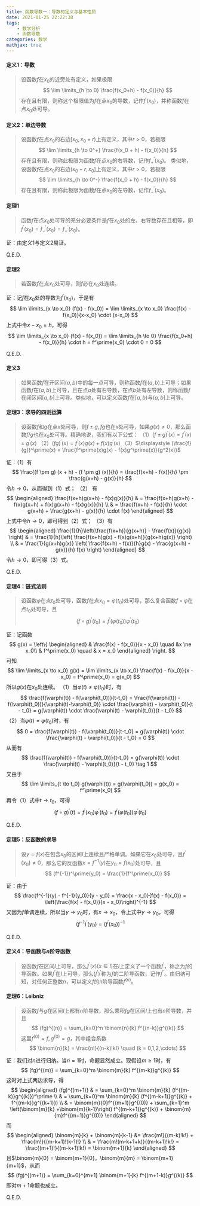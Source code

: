 ```yaml
---
title: 函数导数一：导数的定义与基本性质
date: 2021-01-25 22:22:38
tags:
    - 数学分析
    - 函数导数
categories: 数学
mathjax: true
---
```


#### 定义1：导数
> 设函数$f$在$x_0$的近旁处有定义，如果极限
$$
    \lim \limits_{h \to 0} \frac{f(x_0+h) - f(x_0)}{h}
$$
存在且有限，则称这个极限值为$f$在点$x_0$的导数，记作$f^{\prime}(x_0)$，并称函数$f$在点$x_0$处可导。

<!--more-->

#### 定义2：单边导数
> 设函数$f$在点$x_0$的右边$[x_0,x_0+r)$上有定义，其中$r>0$，若极限
$$
    \lim \limits_{h \to 0^+} \frac{f(x_0 + h) - f(x_0)}{h}
$$
存在且有限，则称此极限为函数$f$在点$x_0$的右导数，记作$f_+^{\prime}(x_0)$。
类似地，设函数$f$在点$x_0$的右边$(x_0-r,x_0]$上有定义，其中$r>0$，若极限
$$
    \lim \limits_{h \to 0^-} \frac{f(x_0 + h) - f(x_0)}{h}
$$
存在且有限，则称此极限为函数$f$在点$x_0$的左导数，记作$f_-^{\prime}(x_0)$。


#### 定理1
> 函数$f$在点$x_0$处可导的充分必要条件是$f$在$x_0$处的左、右导数存在且相等，即$f^\prime(x_0) = f_-^\prime(x_0) = f_+^\prime(x_0)$。

证：由定义1与定义2易证。

Q.E.D.


#### 定理2
> 若函数$f$在点$x_0$处可导，则$f$必在$x_0$处连续。

证：记$f$在$x_0$处的导数为$f^\prime(x_0)$，于是有
$$
    \lim \limits_{x \to x_0} (f(x) - f(x_0)) = \lim \limits_{x \to x_0} \frac{f(x) - f(x_0)}{x-x_0} \cdot (x-x_0)
$$
上式中令$x-x_0 = h$，可得
$$
    \lim \limits_{x \to x_0} (f(x) - f(x_0)) = \lim \limits_{h \to 0} \frac{f(x_0+h) - f(x_0)}{h} \cdot h = f^\prime(x_0) \cdot 0 = 0
$$

Q.E.D.

#### 定义3
> 如果函数$f$在开区间$(a,b)$中的每一点可导，则称函数$f$在$(a,b)$上可导；如果函数$f$在$(a,b)$上可导，且在点$a$处有右导数，在点$b$处有左导数，则称函数$f$在闭区间$[a,b]$上可导。类似地，可以定义函数$f$在$[a,b)$与$(a,b]$上可导。


#### 定理3：求导的四则运算
> 设函数$f$和$g$在点$x$处可导，则$f \pm g,fg$也在$x$处可导，如果$g(x)\ne 0$，那么函数$f/g$也在$x_0$处可导。精确地说，我们有以下公式：
（1）$(f \pm g)^\prime (x) = f^\prime(x) \pm g^\prime(x)$
（2）$(fg)^\prime (x) = f^\prime(x)g(x) + f(x)g^\prime(x)$
（3）$\displaystyle (\frac{f}{g})^\prime(x) = \frac{f^\prime(x)g(x) - f(x)g^\prime(x)}{g^2(x)}$

证：（1）有
$$
    \frac{(f \pm g) (x + h) - (f \pm g) (x)}{h} = \frac{f(x+h) - f(x)}{h} \pm \frac{g(x+h) - g(x)}{h}
$$
令$h \to 0$，从而得到（1）式；
（2） 有
$$
    \begin{aligned}
    \frac{f(x+h)g(x+h) - f(x)g(x)}{h} & = \frac{f(x+h)g(x+h) - f(x)g(x+h) + f(x)g(x+h) - f(x)g(x)}{h} \\
    & = \frac{f(x+h) - f(x)}{h} \cdot g(x+h) + \frac{g(x+h) - g(x)}{h} \cdot f(x)
    \end{aligned}
$$
上式中令$h \to 0$，即可得到（2）式；
（3）有
$$
    \begin{aligned}
        \frac{1}{h}\left(\frac{f(x+h)}{g(x+h)} - \frac{f(x)}{g(x)} \right) & = \frac{1}{h}\left( \frac{f(x+h)g(x) - f(x)g(x+h)}{g(x+h)g(x)} \right) \\
        & = \frac{1}{g(x+h)g(x)} \left( \frac{f(x+h) - f(x)}{h}g(x) - \frac{g(x+h) - g(x)}{h} f(x) \right)
    \end{aligned}
$$
令$h \to 0$，即可得（3）式。

Q.E.D.

#### 定理4：链式法则
> 设函数$\varphi$在点$t_0$处可导，函数$f$在点$x_0=\varphi(t_0)$处可导，那么复合函数$f\circ \varphi$在点$t_0$处可导，且
$$
    (f \circ g)^\prime (t_0) = f^\prime(\varphi(t_0))\varphi^\prime(t_0)
$$

证：记函数
$$
        g(x) = \left\{
             \begin{aligned}
                & \frac{f(x) - f(x_0)}{x - x_0}  \quad &x \ne x_0\\
                & f^\prime(x_0) \quad & x = x_0
             \end{aligned}
             \right.
$$
可知
$$
    \lim \limits_{x \to x_0} g(x) = \lim \limits_{x \to x_0} \frac{f(x) - f(x_0)}{x - x_0} = f^\prime(x_0) = g(x_0)
$$
所以$g(x)$在$x_0$处连续。
（1）当$\varphi(t) \ne \varphi(t_0)$时，有
$$
    \frac{f(\varphi(t)) - f(\varphi(t_0))}{t-t_0} = \frac{f(\varphi(t)) - f(\varphi(t_0))}{\varphi(t)-\varphi(t_0)} \cdot \frac{\varphi(t) - \varphi(t_0)}{t - t_0} = g(\varphi(t)) \cdot \frac{\varphi(t) - \varphi(t_0)}{t - t_0}
$$
（2）当$\varphi(t) = \varphi(t_0)$时，有
$$
    0 = \frac{f(\varphi(t)) - f(\varphi(t_0))}{t-t_0} = g(\varphi(t)) \cdot \frac{\varphi(t) - \varphi(t_0)}{t - t_0} = 0
$$
从而有
$$
   \frac{f(\varphi(t)) - f(\varphi(t_0))}{t-t_0} = g(\varphi(t)) \cdot \frac{\varphi(t) - \varphi(t_0)}{t - t_0} \tag 1
$$
又由于
$$
    \lim \limits_{t \to t_0} g(\varphi(t)) = g(\varphi(t_0)) = g(x_0) = f^\prime(x_0)
$$
再令（1）式中$t \to t_0$，可得
$$
    (f \circ g)^\prime (t) = f^\prime(x_0) \varphi^\prime(t_0) = f^\prime(\varphi(t_0))\varphi^\prime(t_0)
$$

Q.E.D.


#### 定理5：反函数的求导
> 设$y = f(x)$在包含$x_0$的区间$I$上连续且严格单调。如果它在$x_0$处可导，且$f^\prime(x_0) \ne 0$，那么它的反函数$x = f^{-1}(y)$在$y_0 = f(x_0)$处可导，且
$$
    (f^{-1})^\prime(y_0) = \frac{1}{f^\prime(x_0)}
$$

证：由于
$$
    \frac{f^{-1}(y) - f^{-1}(y_0)}{y - y_0} = \frac{x - x_0}{f(x) - f(x_0)} = \left(\frac{f(x) - f(x_0)}{x - x_0}\right)^{-1}
$$
又因为$f$单调连续，所以当$y \to y_0$时，有$x \to x_0$，令上式中$y \to y_0$，可得
$$
    (f^{-1})^\prime(y_0) = (f^\prime(x_0))^{-1}
$$

Q.E.D.


#### 定义4：导函数与$n$阶导函数
> 设函数$f$在区间$I$上可导，那么$f^\prime(x)(x \in I)$在$I$上定义了一个函数$f^\prime$，称之为$f$的导函数。如果$f^\prime$在$I$上可导，那么$(f^\prime)^\prime$称为$f$的二阶导函数，记作$f^{\prime\prime}$。由归纳可知，对任何正整数$n$，可以定义$f$的$n$阶导函数$f^{(n)}$。


#### 定理6：Leibniz
> 设函数$f$与$g$在区间$I$上都有$n$阶导数，那么乘积$fg$在区间$I$上也有$n$阶导数，并且
$$
    (fg)^{(n)} = \sum_{k=0}^n \binom{n}{k} f^{(n-k)}g^{(k)}
$$
这里$f^{(0)} = f, g^{(0)} = g$，其中组合系数
$$
    \binom{n}{k} = \frac{n!}{(n-k)!k!} \quad (k = 0,1,2,\cdots)
$$

证：我们对$n$进行归纳。当$n = 1$时，命题显然成立。现假设$m \ge 1$时，有
$$
    (fg)^{(m)} = \sum_{k=0}^m \binom{m}{k} f^{(m-k)}g^{(k)}
$$
这时对上式两边求导，得
$$
    \begin{aligned}
        (fg)^{(m+1)} & = \sum_{k=0}^m \binom{m}{k} (f^{(m-k)}g^{(k)})^\prime \\
        & = \sum_{k=0}^m \binom{m}{k} (f^{(m-k+1)}g^{(k)} + f^{(m-k)}g^{(k+1)}) \\
        & = \binom{m}{0}f^{(m+1)}g^{(0)} + \sum_{k=1}^m \left(\binom{m}{k}  +\binom{m}{k-1}\right)  f^{(m-k+1)}g^{(k)} + \binom{m}{m}f^{(m+1)}g^{(0)}
    \end{aligned}
$$
而
$$
    \begin{aligned}
        \binom{m}{k} + \binom{m}{k-1} &= \frac{m!}{(m-k)!k!} + \frac{m!}{(m-k+1)!(k-1)!} \\
        & = \frac{m!(m-k+1+k)}{(m-k+1)!k!} = \frac{(m+1)!}{(m-k+1)!k!} = \binom{m+1}{k}
    \end{aligned}
$$
且$\binom{m}{0} = \binom{m+1}{0}，\binom{m}{m} = \binom{m+1}{m+1}$，从而
$$
     (fg)^{(m+1)} = \sum_{k=0}^{m+1} \binom{m+1}{k} f^{(m+1-k)}g^{(k)}
$$
即对$m+1$命题也成立。

Q.E.D.
